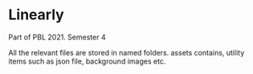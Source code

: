 # Linearly
Part of PBL 2021. Semester 4


All the relevant files are stored in named folders.
assets contains, utility items such as json file, background images etc.

